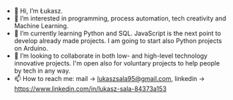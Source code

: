 - 👋 Hi, I’m Łukasz.
- 👀 I’m interested in programming, process automation, tech creativity and Machine Learning.
- 🌱 I’m currently learning Python and SQL. JavaScript is the next point to develop already made projects. I am going to start also Python projects on Arduino.
- 💞️ I’m looking to collaborate in both low- and high-level technology innovative projects. I'm open also for voluntary projects to help people by tech in any way.  
- 📫 How to reach me: mail -> lukaszsala95@gmail.com,
                    linkedin -> https://www.linkedin.com/in/lukasz-sala-84373a153

<!---
cptlukass/cptlukass is a ✨ special ✨ repository because its `README.md` (this file) appears on your GitHub profile.
You can click the Preview link to take a look at your changes.
--->
